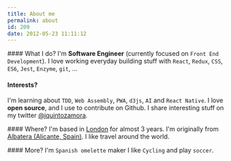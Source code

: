 ```yaml
---
title: About me
permalink: about
id: 209
date: 2012-05-23 11:11:12
---
```


#### What I do?
I'm **Software Engineer** (currently focused on `Front End Development`).
I love working everyday building stuff with `React`, `Redux`, `CSS`, `ES6`, `Jest`, `Enzyme`, `git`, ...

#### Interests?
I'm learning about `TDD`, `Web Assembly`, `PWA`, `d3js`, `AI` and `React Native`.
I love **open source**, and I use to contribute on Github.
I share interesting stuff on my twitter [@jquintozamora](https://github.com/jquintozamora).

#### Where?
I'm based in [London](https://www.google.co.uk/maps/place/London/@51.5285578,-0.242023,11z) for almost 3 years. I'm originally from [Albatera (Alicante, Spain)](https://www.google.co.uk/maps/place/03340+Albatera,+Alicante,+Spain/@38.1799115,-0.8800246,15z/data=!4m5!3m4!1s0xd63bd039448201b:0x1608d016a018d869!8m2!3d38.1801605!4d-0.8710884).
I like travel around the world.

#### More?
I'm `Spanish omelette` maker
I like `Cycling` and play `soccer`.

